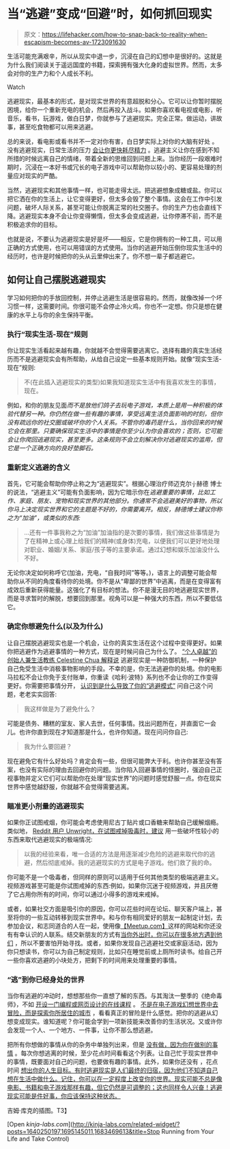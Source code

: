 # 当“逃避”变成“回避”时，如何抓回现实

> 原文：<https://lifehacker.com/how-to-snap-back-to-reality-when-escapism-becomes-av-1723091630>

生活可能充满艰辛，所以从现实中退一步，沉浸在自己的幻想中是很好的。这就是为什么我们阅读关于遥远国度的书籍，探索拥有强大化身的虚拟世界。然而，太多会对你的生产力和个人成长不利。

Watch

逃避现实，最基本的形式，是对现实世界的有意超脱和分心。它可以让你暂时摆脱困境，给你一个重新充电的机会，然后再投入战斗。如果你喜欢看电视或电影，听音乐，看书，玩游戏，做白日梦，你就参与了逃避现实。完全正常。做运动，讲故事，甚至吃食物都可以用来逃避。

总的来说，看电影或看书并不一定对你有害，白日梦实际上对你的大脑有好处 。没有逃避现实，日常生活的压力 [会让你更快耗尽精力](https://lifehacker.com/burnout-is-real-how-to-identify-and-address-your-burno-5884439) 。逃避主义让你在感到不知所措的时候远离自己的情绪，带着全新的思维回到问题上来。当你经历一段艰难时期时，沉浸在一本好书或冗长的电子游戏中可以帮助你以较小的、更容易处理的剂量应对现实的严酷。

当然，逃避现实和其他事情一样，也可能走得太远。把逃避想象成糖或盐。你可以把它洒在你的生活上，让它变得更好，但太多会毁了整个事情。这会在工作中引发问题，破坏人际关系，甚至可能让你脱离正常的社交圈子。你的生产力也会直线下降。逃避现实本身不会让你变得懒惰，但太多会变成逃避，让你停滞不前，而不是积极追求你的目标。

也就是说，不要认为逃避现实是好是坏——相反，它是你拥有的一种工具，可以用正确的方式使用，也可以用错误的方式使用。当你的逃避开始压倒你现实生活中的经历时，也许是时候把你的头从云里伸出来了。你不想一辈子都逃避它。

## 如何让自己摆脱逃避现实

学习如何把你的手放回控制，并停止逃避生活是很容易的。然而，就像改掉一个坏习惯一样，这需要时间。你很可能不会停止冷火鸡，你也不一定想。你只是想在健康的水平上与你的余生保持平衡。

### **执行“现实生活-现在”规则**

你让现实生活看起来越有趣，你就越不会觉得需要逃离它。选择有趣的真实生活经历而不是逃避现实会有所帮助，从给自己设定一些基本规则开始。就像“现实生活-现在”规则:

> 不(在此插入逃避现实的类型)如果我知道现实生活中有我喜欢发生的事情，现在。

例如，和你的朋友见面*而不是放他们鸽子去玩电子游戏，本质上是用一种积极的体验代替另一种。你仍然在做一些有趣的事情，享受远离生活负面影响的时刻，但你没有疏远你的社交圈或破坏你的个人关系。不管你的毒药是什么，当你回来的时候它会在那里。只要确保现实生活中的事情是你至少认为你会喜欢的；否则，它可能会让你爬回逃避现实，甚至更多。这条规则不会立刻解决你对逃避现实的滥用，但它是一个正确方向的良好垫脚石。*

### **重新定义逃避的含义**

首先，它可能会帮助你停止称之为“逃避现实”。根据心理治疗师迈克尔·j·赫德 博士的说法，“逃避主义”可能有负面影响，因为它暗示你在*逃避重要的事情，比如工作、家庭、朋友、宠物和现实世界的其他部分。你通常不会逃避美好的事物，所以你马上决定现实世界和它的主题是不好的，你需要离开。相反，赫德博士建议你称之为“加油”，或类似的东西:*

> ...还有一件事我称之为“加油”加油指的是次要的事情，我们做这些事情是为了在精神上或心理上给我们的精神(或身体)充电，以便我们可以更好地处理对职业、婚姻/关系、家庭/孩子等的主要承诺。通过幻想和娱乐加油没什么不好。

无论你决定如何称呼它(加油，充电，“自我时间”等等。)，语言上的调整可能会帮助你从不同的角度看待你的处境。你不是从“卑鄙的世界”中逃离，而是在变得富有成效后重新获得能量。这强化了有目标的想法。你不是漫无目的地逃避现实世界，而是寻求暂时的解脱，想要回到那里。视角可以是一种强大的东西，所以不要低估它。

### **确定你想避免什么(以及为什么)**

让自己摆脱逃避现实也是一个机会，让你的真实生活在这个过程中变得更好。如果你把逃避作为逃避事情的一种方式，现在是时候问自己为什么了。 [“个人卓越”的创始人兼生活教练 Celestine Chua 解释说](http://personalexcellence.co/blog/escapism/) 逃避现实是一种防御机制，一种保护自己免受生活中消极事物影响的手段。不幸的是，你无法逃避你的处境。你的电影马拉松不会让你免于支付账单，你重读《哈利·波特》系列也不会让你的工作变得更好。你需要把事情分开， [认识到是什么导致了你的“逃避模式”](https://lifehacker.com/recognize-your-escape-mode-and-identify-the-root-cau-5993862) 问自己这个问题，老老实实回答:

> 我这样做是为了避免什么？

可能是债务、糟糕的室友、家人去世，任何事情。找出问题所在，并直面它一会儿。也许你直到现在才知道那是什么，也许你知道。现在问问你自己:

> 我为什么要回避？

现在避免它有什么好处吗？肯定会有一些，但很可能弊大于利。也许你甚至没有答案，也没有实际的理由去回避你的问题。当你陷入回避事情的怪圈时，强迫自己正视事物并定义它们可以帮助你在处理“现实世界”的问题时感觉舒服一点。你在现实世界中感觉越舒服，你就越不会觉得需要逃离。

### **瞄准更小剂量的逃避现实**

如果你正试图戒烟，你可能会考虑使用尼古丁贴片或口香糖来帮助自己缓解烟瘾。类似地， [Reddit 用户 Unwright，在试图戒掉吸毒时，建议](http://www.reddit.com/r/AskReddit/comments/tvt63/how_do_you_overcome_constant_escapism/) 用一些破坏性较小的东西来取代逃避现实的极端情况:

> 以我的经验来看，唯一合适的方法是用逐渐减少危险的逃避来取代你的逃避，然后彻底戒掉。我的逃避现实的方式是电子游戏。他们救了我的命。

你可能不是一个吸毒者，但同样的原则可以适用于任何其他类型的极端逃避主义。视频游戏甚至可能是你试图戒掉的东西:例如，如果你沉迷于视频游戏，并且厌倦了它占用你所有的时间，你可以通过小得多的游戏来戒掉。

或者，如果社交方面是吸引你的原因，你可以花些时间在论坛、聊天客户端上，甚至将你的一些互动转移到现实世界中。和与你有相同爱好的朋友一起制定计划，去参加会议，和志同道合的人在一起，使用像[【Meetup.com】](http://www.meetup.com/)这样的网站和你还没有有幸认识的人联系。结交新朋友的方式有[当你外出时，你可以在很多地方遇到他们](http://lifehacker.com/the-best-places-to-meet-new-people-1512814587) ，所以不要害怕开始寻找。或者，如果你发现自己逃避社交或家庭活动，因为你只想读书，你可以为自己制定规则，比如只在睡觉前或上厕所时读书。给自己开一些你喜欢逃避的小块处方，把剩下的时间用来处理重要的事情。

### **“逃”到你已经身处的世界**

当你有逃避的冲动时，想想那些你一直想了解的东西。与其淘汰一整季的《绝命毒师》，不如 [开设一门编程或网页设计的在线课程](http://lifehacker.com/the-best-resources-for-free-online-classes-1627678515) 。 [不是在电子游戏幻想世界中去冒险，而是探索你所居住的城市](http://lifehacker.com/find-the-best-spots-in-new-cities-with-these-tools-5448978) ，看看真正的冒险是什么感觉。把你的逃避从幻想变成现实。谁知道呢？你可能会学到一项新技能来改善你的生活状况。又或许你会发现一个人、一个地方、一件事，让你不那么想逃避。

把所有你想做的事情从你的杂务中单独列出来，但是 [没有做，因为你在做别的事情](https://lifehacker.com/how-youre-sabotaging-your-creativity-every-day-1696610464) 。每次你想逃离的时候，至少花点时间看看这个列表。让自己忙于现实世界中的事情，既要面对自己的问题，也要做有趣的事情。此外，如果你还没有 ，花点时间 [想出你的人生目标。有时逃避现实是人们最终的归宿，因为他们不知道自己想在生活中做什么。记住，你可以在一定程度上改变你的世界。现实可能不总是像电影、书籍和电子游戏那样有趣，但它仍然是可调整的；这也同样令人兴奋！逃避现实可能是件好事，你应该保持这种状态。](http://lifehacker.com/how-to-find-your-life-purpose-escape-your-bubble-1620407083)

吉姆·库克的插图。T3】

[Open *kinja-labs.com*](http://kinja-labs.com/related-widget/?posts=1640250197,1695145011,1683469613&title=Stop Running from Your Life and Take Control)